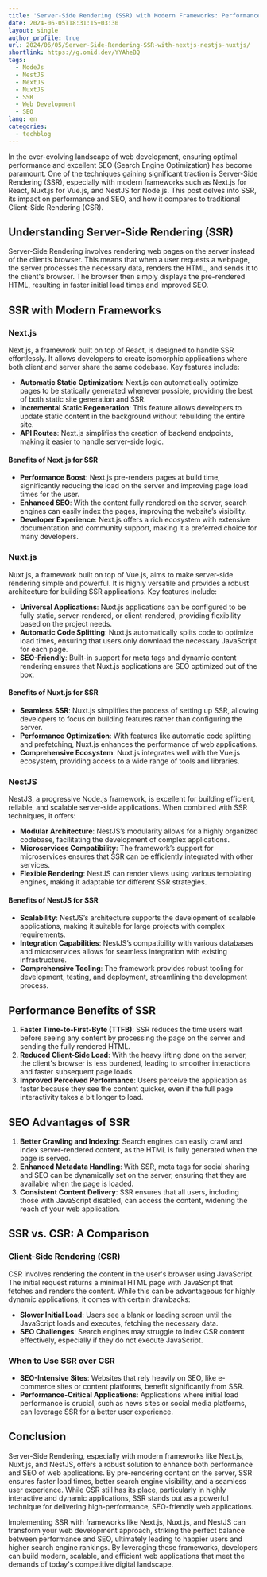 ```yaml
---
title: 'Server-Side Rendering (SSR) with Modern Frameworks: Performance and SEO'
date: 2024-06-05T18:31:15+03:30
layout: single
author_profile: true
url: 2024/06/05/Server-Side-Rendering-SSR-with-nextjs-nestjs-nuxtjs/
shortlink: https://g.omid.dev/YYAheBQ
tags:
  - NodeJs
  - NestJS
  - NextJS
  - NuxtJS
  - SSR
  - Web Development
  - SEO
lang: en
categories: 
  - techblog
---
```

In the ever-evolving landscape of web development, ensuring optimal performance and excellent SEO (Search Engine Optimization) has become paramount. One of the techniques gaining significant traction is Server-Side Rendering (SSR), especially with modern frameworks such as Next.js for React, Nuxt.js for Vue.js, and NestJS for Node.js. This post delves into SSR, its impact on performance and SEO, and how it compares to traditional Client-Side Rendering (CSR).

## Understanding Server-Side Rendering (SSR)

Server-Side Rendering involves rendering web pages on the server instead of the client’s browser. This means that when a user requests a webpage, the server processes the necessary data, renders the HTML, and sends it to the client's browser. The browser then simply displays the pre-rendered HTML, resulting in faster initial load times and improved SEO.

## SSR with Modern Frameworks

### Next.js

Next.js, a framework built on top of React, is designed to handle SSR effortlessly. It allows developers to create isomorphic applications where both client and server share the same codebase. Key features include:

- **Automatic Static Optimization**: Next.js can automatically optimize pages to be statically generated whenever possible, providing the best of both static site generation and SSR.
- **Incremental Static Regeneration**: This feature allows developers to update static content in the background without rebuilding the entire site.
- **API Routes**: Next.js simplifies the creation of backend endpoints, making it easier to handle server-side logic.

#### Benefits of Next.js for SSR

- **Performance Boost**: Next.js pre-renders pages at build time, significantly reducing the load on the server and improving page load times for the user.
- **Enhanced SEO**: With the content fully rendered on the server, search engines can easily index the pages, improving the website’s visibility.
- **Developer Experience**: Next.js offers a rich ecosystem with extensive documentation and community support, making it a preferred choice for many developers.

### Nuxt.js

Nuxt.js, a framework built on top of Vue.js, aims to make server-side rendering simple and powerful. It is highly versatile and provides a robust architecture for building SSR applications. Key features include:

- **Universal Applications**: Nuxt.js applications can be configured to be fully static, server-rendered, or client-rendered, providing flexibility based on the project needs.
- **Automatic Code Splitting**: Nuxt.js automatically splits code to optimize load times, ensuring that users only download the necessary JavaScript for each page.
- **SEO-Friendly**: Built-in support for meta tags and dynamic content rendering ensures that Nuxt.js applications are SEO optimized out of the box.

#### Benefits of Nuxt.js for SSR

- **Seamless SSR**: Nuxt.js simplifies the process of setting up SSR, allowing developers to focus on building features rather than configuring the server.
- **Performance Optimization**: With features like automatic code splitting and prefetching, Nuxt.js enhances the performance of web applications.
- **Comprehensive Ecosystem**: Nuxt.js integrates well with the Vue.js ecosystem, providing access to a wide range of tools and libraries.

### NestJS

NestJS, a progressive Node.js framework, is excellent for building efficient, reliable, and scalable server-side applications. When combined with SSR techniques, it offers:

- **Modular Architecture**: NestJS’s modularity allows for a highly organized codebase, facilitating the development of complex applications.
- **Microservices Compatibility**: The framework’s support for microservices ensures that SSR can be efficiently integrated with other services.
- **Flexible Rendering**: NestJS can render views using various templating engines, making it adaptable for different SSR strategies.

#### Benefits of NestJS for SSR

- **Scalability**: NestJS’s architecture supports the development of scalable applications, making it suitable for large projects with complex requirements.
- **Integration Capabilities**: NestJS’s compatibility with various databases and microservices allows for seamless integration with existing infrastructure.
- **Comprehensive Tooling**: The framework provides robust tooling for development, testing, and deployment, streamlining the development process.

## Performance Benefits of SSR

1. **Faster Time-to-First-Byte (TTFB)**: SSR reduces the time users wait before seeing any content by processing the page on the server and sending the fully rendered HTML.
2. **Reduced Client-Side Load**: With the heavy lifting done on the server, the client's browser is less burdened, leading to smoother interactions and faster subsequent page loads.
3. **Improved Perceived Performance**: Users perceive the application as faster because they see the content quicker, even if the full page interactivity takes a bit longer to load.

## SEO Advantages of SSR

1. **Better Crawling and Indexing**: Search engines can easily crawl and index server-rendered content, as the HTML is fully generated when the page is served.
2. **Enhanced Metadata Handling**: With SSR, meta tags for social sharing and SEO can be dynamically set on the server, ensuring that they are available when the page is loaded.
3. **Consistent Content Delivery**: SSR ensures that all users, including those with JavaScript disabled, can access the content, widening the reach of your web application.

## SSR vs. CSR: A Comparison

### Client-Side Rendering (CSR)

CSR involves rendering the content in the user's browser using JavaScript. The initial request returns a minimal HTML page with JavaScript that fetches and renders the content. While this can be advantageous for highly dynamic applications, it comes with certain drawbacks:

- **Slower Initial Load**: Users see a blank or loading screen until the JavaScript loads and executes, fetching the necessary data.
- **SEO Challenges**: Search engines may struggle to index CSR content effectively, especially if they do not execute JavaScript.

### When to Use SSR over CSR

- **SEO-Intensive Sites**: Websites that rely heavily on SEO, like e-commerce sites or content platforms, benefit significantly from SSR.
- **Performance-Critical Applications**: Applications where initial load performance is crucial, such as news sites or social media platforms, can leverage SSR for a better user experience.

## Conclusion

Server-Side Rendering, especially with modern frameworks like Next.js, Nuxt.js, and NestJS, offers a robust solution to enhance both performance and SEO of web applications. By pre-rendering content on the server, SSR ensures faster load times, better search engine visibility, and a seamless user experience. While CSR still has its place, particularly in highly interactive and dynamic applications, SSR stands out as a powerful technique for delivering high-performance, SEO-friendly web applications.

Implementing SSR with frameworks like Next.js, Nuxt.js, and NestJS can transform your web development approach, striking the perfect balance between performance and SEO, ultimately leading to happier users and higher search engine rankings. By leveraging these frameworks, developers can build modern, scalable, and efficient web applications that meet the demands of today's competitive digital landscape.
